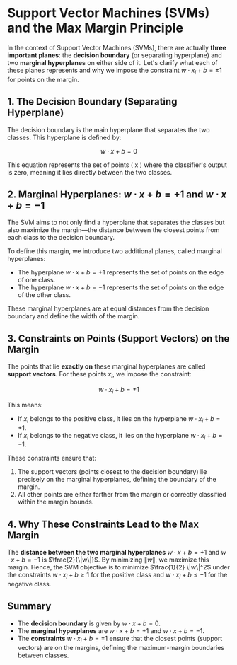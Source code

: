 # Support Vector Machines (SVMs) and the Max Margin Principle

In the context of Support Vector Machines (SVMs), there are actually **three important planes**: the **decision boundary** (or separating hyperplane) and two **marginal hyperplanes** on either side of it. Let's clarify what each of these planes represents and why we impose the constraint $w \cdot x_i + b = \pm 1$ for points on the margin.

## 1. The Decision Boundary (Separating Hyperplane)

The decision boundary is the main hyperplane that separates the two classes. This hyperplane is defined by:

$$w \cdot x + b = 0$$

This equation represents the set of points \( x \) where the classifier's output is zero, meaning it lies directly between the two classes.

## 2. Marginal Hyperplanes: $w \cdot x + b = +1$ and $w \cdot x + b = -1$

The SVM aims to not only find a hyperplane that separates the classes but also maximize the margin—the distance between the closest points from each class to the decision boundary.

To define this margin, we introduce two additional planes, called marginal hyperplanes:

- The hyperplane $w \cdot x + b = +1$ represents the set of points on the edge of one class.
- The hyperplane $w \cdot x + b = -1$ represents the set of points on the edge of the other class.

These marginal hyperplanes are at equal distances from the decision boundary and define the width of the margin.

## 3. Constraints on Points (Support Vectors) on the Margin

The points that lie **exactly on** these marginal hyperplanes are called **support vectors**. For these points $x_i$, we impose the constraint:

$$w \cdot x_i + b = \pm 1$$

This means:
- If $x_i$ belongs to the positive class, it lies on the hyperplane $w \cdot x_i + b = +1$.
- If $x_i$ belongs to the negative class, it lies on the hyperplane $w \cdot x_i + b = -1$.

These constraints ensure that:
1. The support vectors (points closest to the decision boundary) lie precisely on the marginal hyperplanes, defining the boundary of the margin.
2. All other points are either farther from the margin or correctly classified within the margin bounds.

## 4. Why These Constraints Lead to the Max Margin

The **distance between the two marginal hyperplanes** $w \cdot x + b = +1$ and $w \cdot x + b = -1$ is $\frac{2}{\|w\|}$. By minimizing $\|w\|$, we maximize this margin. Hence, the SVM objective is to minimize $\frac{1}{2} \|w\|^2$ under the constraints $w \cdot x_i + b \geq 1$ for the positive class and $w \cdot x_i + b \leq -1$ for the negative class.

## Summary

- The **decision boundary** is given by $w \cdot x + b = 0$.
- The **marginal hyperplanes** are $w \cdot x + b = +1$ and $w \cdot x + b = -1$.
- The **constraints** $w \cdot x_i + b = \pm 1$ ensure that the closest points (support vectors) are on the margins, defining the maximum-margin boundaries between classes.

